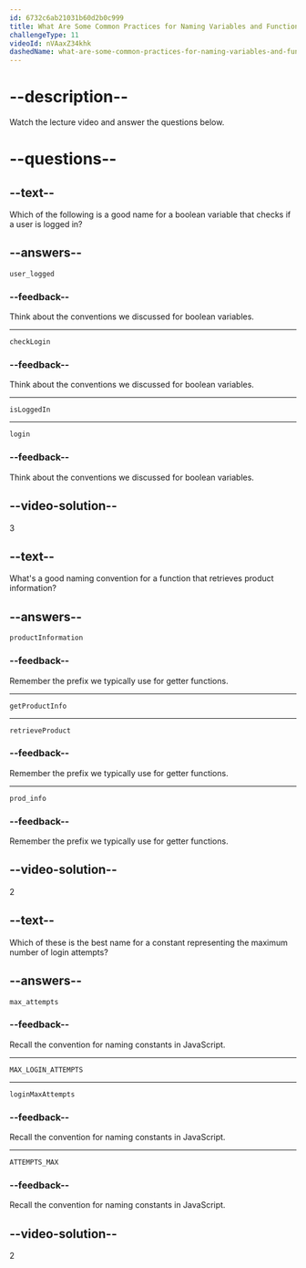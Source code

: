 ```yaml
---
id: 6732c6ab21031b60d2b0c999
title: What Are Some Common Practices for Naming Variables and Functions?
challengeType: 11
videoId: nVAaxZ34khk
dashedName: what-are-some-common-practices-for-naming-variables-and-functions
---
```


# --description--

Watch the lecture video and answer the questions below.

# --questions--

## --text--

Which of the following is a good name for a boolean variable that checks if a user is logged in?

## --answers--

`user_logged`

### --feedback--

Think about the conventions we discussed for boolean variables.

---

`checkLogin`

### --feedback--

Think about the conventions we discussed for boolean variables.

---

`isLoggedIn`

---

`login`

### --feedback--

Think about the conventions we discussed for boolean variables.

## --video-solution--

3

## --text--

What's a good naming convention for a function that retrieves product information?

## --answers--

`productInformation`

### --feedback--

Remember the prefix we typically use for getter functions.

---

`getProductInfo`

---

`retrieveProduct`

### --feedback--

Remember the prefix we typically use for getter functions.

---

`prod_info`

### --feedback--

Remember the prefix we typically use for getter functions.

## --video-solution--

2

## --text--

Which of these is the best name for a constant representing the maximum number of login attempts?

## --answers--

`max_attempts`

### --feedback--

Recall the convention for naming constants in JavaScript.

---

`MAX_LOGIN_ATTEMPTS`

---

`loginMaxAttempts`

### --feedback--

Recall the convention for naming constants in JavaScript.

---

`ATTEMPTS_MAX`

### --feedback--

Recall the convention for naming constants in JavaScript.

## --video-solution--

2
